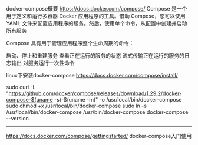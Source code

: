 docker-compose概要
https://docs.docker.com/compose/
Compose 是一个用于定义和运行多容器 Docker 应用程序的工具。借助 Compose，您可以使用 YAML 文件来配置应用程序的服务。然后，使用单个命令，从配置中创建并启动所有服务

Compose 具有用于管理应用程序整个生命周期的命令：

启动、停止和重建服务
查看正在运行的服务的状态
流式传输正在运行的服务的日志输出
对服务运行一次性命令


linux下安装docker-compose
https://docs.docker.com/compose/install/

sudo curl -L "https://github.com/docker/compose/releases/download/1.29.2/docker-compose-$(uname -s)-$(uname -m)" -o /usr/local/bin/docker-compose
sudo chmod +x /usr/local/bin/docker-compose
sudo ln -s /usr/local/bin/docker-compose /usr/bin/docker-compose
docker-compose --version

----
https://docs.docker.com/compose/gettingstarted/
docker-compose入门使用